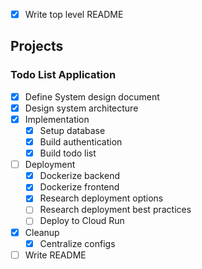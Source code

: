 - [x] Write top level README

## Projects

### Todo List Application

- [x] Define System design document
- [x] Design system architecture
- [x] Implementation
  - [x] Setup database
  - [x] Build authentication
  - [x] Build todo list
- [ ] Deployment
  - [x] Dockerize backend
  - [x] Dockerize frontend
  - [x] Research deployment options
  - [ ] Research deployment best practices
  - [ ] Deploy to Cloud Run
- [x] Cleanup
  - [x] Centralize configs
- [ ] Write README